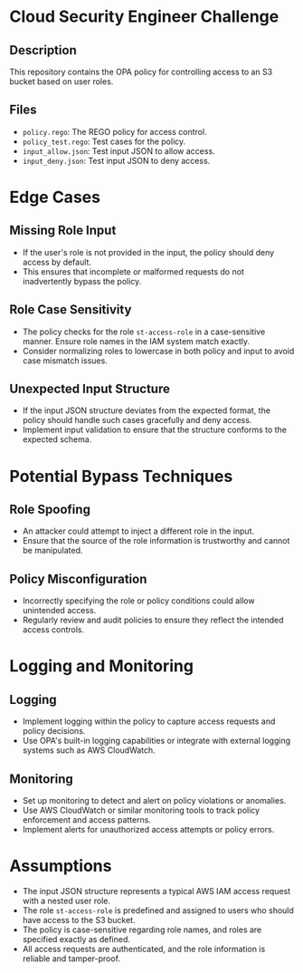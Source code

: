 
# Cloud Security Engineer Challenge

## Description

This repository contains the OPA policy for controlling access to an S3 bucket based on user roles.

## Files

- `policy.rego`: The REGO policy for access control.
- `policy_test.rego`: Test cases for the policy.
- `input_allow.json`: Test input JSON to allow access.
- `input_deny.json`: Test input JSON to deny access.




# Edge Cases

## Missing Role Input
- If the user's role is not provided in the input, the policy should deny access by default.
- This ensures that incomplete or malformed requests do not inadvertently bypass the policy.

## Role Case Sensitivity
- The policy checks for the role `st-access-role` in a case-sensitive manner. Ensure role names in the IAM system match exactly.
- Consider normalizing roles to lowercase in both policy and input to avoid case mismatch issues.

## Unexpected Input Structure
- If the input JSON structure deviates from the expected format, the policy should handle such cases gracefully and deny access.
- Implement input validation to ensure that the structure conforms to the expected schema.

# Potential Bypass Techniques

## Role Spoofing
- An attacker could attempt to inject a different role in the input.
- Ensure that the source of the role information is trustworthy and cannot be manipulated.

## Policy Misconfiguration
- Incorrectly specifying the role or policy conditions could allow unintended access.
- Regularly review and audit policies to ensure they reflect the intended access controls.

# Logging and Monitoring

## Logging
- Implement logging within the policy to capture access requests and policy decisions.
- Use OPA's built-in logging capabilities or integrate with external logging systems such as AWS CloudWatch.

## Monitoring
- Set up monitoring to detect and alert on policy violations or anomalies.
- Use AWS CloudWatch or similar monitoring tools to track policy enforcement and access patterns.
- Implement alerts for unauthorized access attempts or policy errors.

# Assumptions
- The input JSON structure represents a typical AWS IAM access request with a nested user role.
- The role `st-access-role` is predefined and assigned to users who should have access to the S3 bucket.
- The policy is case-sensitive regarding role names, and roles are specified exactly as defined.
- All access requests are authenticated, and the role information is reliable and tamper-proof.












